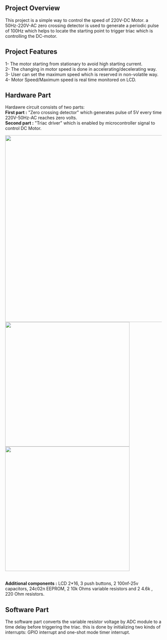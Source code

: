 ## Project Overview
This project is a simple way to control the speed of 220V-DC Motor. a 50Hz-220V-AC zero crossing detector is used to generate a periodic pulse of 100Hz which helps to locate the starting point to trigger triac  which is controlling the DC-motor.  
## Project Features
1- The motor starting from stationary to avoid high starting current.<br>
2- The changing in motor speed is done in accelerating/decelerating way.<br>
3- User can set the maximum speed which is reserved in non-volatile way.<br>
4- Motor Speed/Maximum speed is real time monitored on LCD.
## Hardware Part
Hardawre circuit consists of two parts:  
**First part :** "Zero crossing detector" which generates pulse of 5V every time 220V-50Hz-AC reaches zero volts.  
**Second part :** "Triac driver" which is enabled by microcontroller signal to control DC Motor.
<div>
  <img src="https://user-images.githubusercontent.com/107086104/235359658-dbff0464-d32c-4146-bf52-9d7e73970af9.jpg" width="600">
</div>  
<div>
  <img src="https://user-images.githubusercontent.com/107086104/235360290-bbaa80d2-3818-4908-8ff9-65cfdbc56bd2.jpg" width="400">
  <img src="https://user-images.githubusercontent.com/107086104/235360428-6668084e-23c7-4101-8afa-8235fcc184ca.jpg" width="400">
</div> <br>

**Additional components :** LCD 2*16, 3 push buttons, 2 100nf-25v capacitors, 24c02n EEPROM, 2 10k Ohms variable resistors and 2 4.6k , 220 Ohm resistors.<br>

## Software Part
The software part converts the variable resistor voltage by ADC module to a time delay before triggering the triac. this is done by initializing two kinds of interrupts: GPIO interrupt and one-shot mode timer interrupt.
